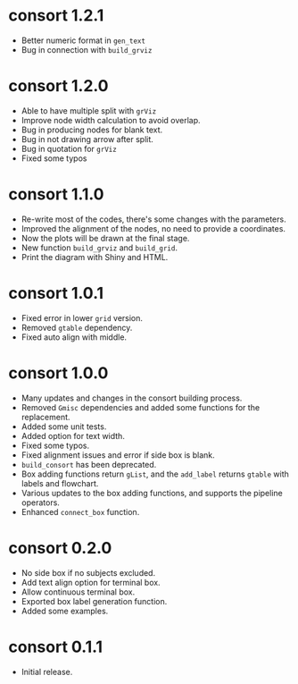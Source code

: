 # consort 1.2.1

-   Better numeric format in `gen_text`
-   Bug in connection with `build_grviz`

# consort 1.2.0

-   Able to have multiple split with `grViz`
-   Improve node width calculation to avoid overlap.
-   Bug in producing nodes for blank text.
-   Bug in not drawing arrow after split.
-   Bug in quotation for `grViz`
-   Fixed some typos

# consort 1.1.0

-   Re-write most of the codes, there's some changes with the parameters.
-   Improved the alignment of the nodes, no need to provide a coordinates.
-   Now the plots will be drawn at the final stage.
-   New function `build_grviz` and `build_grid`.
-   Print the diagram with Shiny and HTML.

# consort 1.0.1

-   Fixed error in lower `grid` version.
-   Removed `gtable` dependency.
-   Fixed auto align with middle.

# consort 1.0.0

-   Many updates and changes in the consort building process.
-   Removed `Gmisc` dependencies and added some functions for the replacement.
-   Added some unit tests.
-   Added option for text width.
-   Fixed some typos.
-   Fixed alignment issues and error if side box is blank.
-   `build_consort` has been deprecated.
-   Box adding functions return `gList`, and the `add_label` returns `gtable` with labels and flowchart.
-   Various updates to the box adding functions, and supports the pipeline operators.
-   Enhanced `connect_box` function.

# consort 0.2.0

-   No side box if no subjects excluded.
-   Add text align option for terminal box.
-   Allow continuous terminal box.
-   Exported box label generation function.
-   Added some examples.

# consort 0.1.1

-   Initial release.
